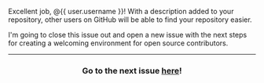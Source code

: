 Excellent job, @{{ user.username }}! With a description added to your repository, other users on GitHub will be able to find your repository easier. 

I'm going to close this issue out and open a new issue with the next steps for creating a welcoming environment for open source contributors.

<hr>
<h3 align="center">Go to the next issue <a href="{{ issueURL }}">here</a>!</h3>
